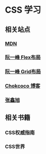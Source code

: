 # CSS 学习

## 相关站点
### [MDN](https://developer.mozilla.org/zh-CN/docs/Web/CSS)
### [阮一峰 Flex布局](https://yoksel.github.io/flex-cheatsheet/#section-declaring)
### [阮一峰 Grid布局](https://www.ruanyifeng.com/blog/2019/03/grid-layout-tutorial.html)
### [Chokcoco 博客](https://www.cnblogs.com/coco1s/)
### [张鑫旭](https://www.zhangxinxu.com/wordpress/)

## 相关书籍

### CSS权威指南
### CSS世界